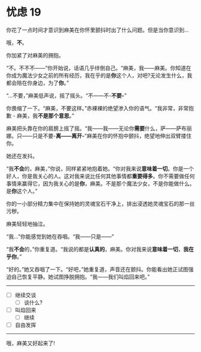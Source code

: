# 忧虑 19

你花了一点时间才意识到麻美在你怀里颤抖时出了什么问题。但是当你意识到...

哦，**不**。

你加紧了对麻美的拥抱。

“不。不不不——”你开始说，话语几乎绊倒自己。“麻美，我——麻美。你知道在你成为魔法少女之前的所有经历，我在乎的是**你**这个人，对吧?无论发生什么，我都会陪在你身边，为了**你**。”

“...不要，”麻美低声说，摇了摇头。“不——不-**不要-**”

你畏缩了一下。“麻美，不要这样。”赤裸裸的绝望渗入你的语气。“我非常，非常抱歉 - 麻美，我**不是那个意思**。”

麻美把头靠在你的肩膀上摇了摇。“我——我——无论你**需要**什么，萨——萨布丽娜。只——只是不要-**离——离开-**”麻美在你的怀抱中颤抖，绝望地伸出双臂搂住你。

她还在发抖。

“我**不会**的，麻美，”你说，同样紧紧地抱着她。“你对我来说**意味着一切**。你是一个好人，你是我关心的人。这对我来说比任何其他事情都**重要得多**。你不需要做任何事情来赢得它，因为我关心的是**你**，麻美。不是那个魔法少女，不是你能做什么。是**你**这个人。”

你的一小部分精力集中在保持她的灵魂宝石干净上，排出浸透她灵魂宝石的那一丝污秽。

麻美轻轻地抽泣。

“我...”你能感觉到她在吞咽。“我——只是——”

“我**不会**的，”你重复道。“我说的都是**认真的**，麻美。你对我来说**意味着一切**，**我在乎你**。”

“好的。”她又吞咽了一下。“好吧，”她重复道，声音还在颤抖。你能看出她正试图强迫自己恢复平静。她试图挣脱拥抱。“我——我们叫焰回来吧。”

---

- [ ] 继续交谈
  - [ ] 谈什么?
- [ ] 叫焰回来
  - [ ] 继续
- [ ] 自由发挥

---

哦，麻美又好起来了!
